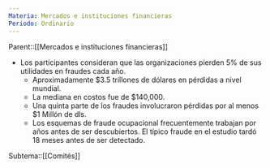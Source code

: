```yaml
---
Materia: Mercados e instituciones financieras
Periodo: Ordinario
---
```

Parent::[[Mercados e instituciones financieras]]

- Los participantes consideran que las organizaciones pierden 5% de sus utilidades en fraudes cada año. 
	- Aproximadamente $3.5 trillones de dólares en pérdidas a nivel mundial. 
	- La mediana en costos fue de $140,000. 
	- Una quinta parte de los fraudes involucraron pérdidas por al menos $1 Millón de dls. 
	- Los esquemas de fraude ocupacional frecuentemente trabajan por años antes de ser descubiertos. El típico fraude en el estudio tardó 18 meses antes de ser detectado. 

Subtema::[[Comités]]